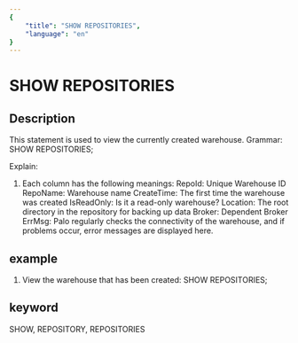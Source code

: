 ```yaml
---
{
    "title": "SHOW REPOSITORIES",
    "language": "en"
}
---
```


<!-- 
Licensed to the Apache Software Foundation (ASF) under one
or more contributor license agreements.  See the NOTICE file
distributed with this work for additional information
regarding copyright ownership.  The ASF licenses this file
to you under the Apache License, Version 2.0 (the
"License"); you may not use this file except in compliance
with the License.  You may obtain a copy of the License at

  http://www.apache.org/licenses/LICENSE-2.0

Unless required by applicable law or agreed to in writing,
software distributed under the License is distributed on an
"AS IS" BASIS, WITHOUT WARRANTIES OR CONDITIONS OF ANY
KIND, either express or implied.  See the License for the
specific language governing permissions and limitations
under the License.
-->

# SHOW REPOSITORIES
## Description
This statement is used to view the currently created warehouse.
Grammar:
SHOW REPOSITORIES;

Explain:
1. Each column has the following meanings:
RepoId: Unique Warehouse ID
RepoName: Warehouse name
CreateTime: The first time the warehouse was created
IsReadOnly: Is it a read-only warehouse?
Location: The root directory in the repository for backing up data
Broker: Dependent Broker
ErrMsg: Palo regularly checks the connectivity of the warehouse, and if problems occur, error messages are displayed here.

## example
1. View the warehouse that has been created:
SHOW REPOSITORIES;

## keyword
SHOW, REPOSITORY, REPOSITORIES

